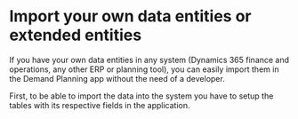 ﻿# Import your own data entities or extended entities

If you have your own data entities in any system (Dynamics 365 finance and operations, any other ERP or planning tool), you can easily import them in the Demand Planning app without the need of a developer.

First, to be able to import the data into the system you have to setup the tables with its respective fields in the application.

